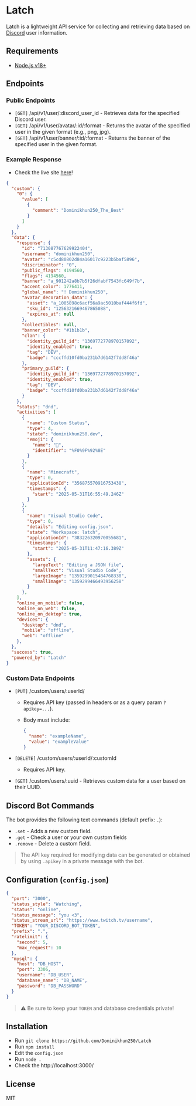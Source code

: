 # Latch

Latch is a lightweight API service for collecting and retrieving data based on [Discord](https://en.wikipedia.org/wiki/Discord) user information.

## Requirements

* [Node.js v18+](https://nodejs.org/en/download)

## Endpoints

### Public Endpoints

* `[GET]` /api/v1/user/:discord_user_id - Retrieves data for the specified Discord user.
* `[GET]` /api/v1/user/avatar/:id/:format - Returns the avatar of the specified user in the given format (e.g., png, jpg).
* `[GET]` /api/v1/user/banner/:id/:format - Returns the banner of the specified user in the given format.

### Example Response

* Check the live site [here]( https://latch.dominikhun250.eu/api/v1/user/713087767629922404/)!

```json
{
  "custom": {
    "0": {
      "value": [
        {
          "comment": "Dominikhun250_The_Best"
        }
      ]
    }
  },
  "data": {
    "response": {
      "id": "713087767629922404",
      "username": "dominikhun250",
      "avatar": "c5cd80802d84a16017c9223b5baf5896",
      "discriminator": "0",
      "public_flags": 4194560,
      "flags": 4194560,
      "banner": "a_901242a8b7b5f26dfabf7543fc649f7b",
      "accent_color": 1776411,
      "global_name": "! Dominikhun250",
      "avatar_decoration_data": {
        "asset": "a_1005898c6acf56a9ac5010baf444f6fd",
        "sku_id": "1256321669467865088",
        "expires_at": null
      },
      "collectibles": null,
      "banner_color": "#1b1b1b",
      "clan": {
        "identity_guild_id": "1369772778970157092",
        "identity_enabled": true,
        "tag": "DEV",
        "badge": "cccffd10fd0ba231b7d6142f7dd8f46a"
      },
      "primary_guild": {
        "identity_guild_id": "1369772778970157092",
        "identity_enabled": true,
        "tag": "DEV",
        "badge": "cccffd10fd0ba231b7d6142f7dd8f46a"
      }
    },
    "status": "dnd",
    "activities": [
      {
        "name": "Custom Status",
        "type": 4,
        "state": "dominikhun250.dev",
        "emoji": {
          "name": "💎",
          "identifier": "%F0%9F%92%8E"
        }
      },
      {
        "name": "Minecraft",
        "type": 0,
        "applicationId": "356875570916753438",
        "timestamps": {
          "start": "2025-05-31T16:55:49.246Z"
        }
      },
      {
        "name": "Visual Studio Code",
        "type": 0,
        "details": "Editing config.json",
        "state": "Workspace: latch",
        "applicationId": "383226320970055681",
        "timestamps": {
          "start": "2025-05-31T11:47:16.389Z"
        },
        "assets": {
          "largeText": "Editing a JSON file",
          "smallText": "Visual Studio Code",
          "largeImage": "1359299015484768338",
          "smallImage": "1359299466493956258"
        }
      },
    ],
    "online_on_mobile": false,
    "online_on_web": false,
    "online_on_dektop": true,
    "devices": {
      "desktop": "dnd",
      "mobile": "offline",
      "web": "offline"
    },
  },
  "success": true,
  "powered_by": "Latch"
}
```

### Custom Data Endpoints

* `[PUT]` /custom/users/:userId/

  * Requires API key (passed in headers or as a query param `?apikey=...`).
  * Body must include:

    ```json
    {
      "name": "exampleName",
      "value": "exampleValue"
    }
    ```
* `[DELETE]` /custom/users/:userId/:customId

  * Requires API key.
* `[GET]` /custom/users/:uuid - Retrieves custom data for a user based on their UUID.

## Discord Bot Commands

The bot provides the following text commands (default prefix: `.`):

* `.set` - Adds a new custom field.
* `.get` - Check a user or your own custom fields
* `.remove` - Delete a custom field.

> The API key required for modifying data can be generated or obtained by using `.apikey` in a private message with the bot.

## Configuration (`config.json`)

```json
{
  "port": "3000",
  "status_style": "Watching",
  "status": "online",
  "status_message": "you <3",
  "status_stream_url": "https://www.twitch.tv/username",
  "TOKEN": "YOUR_DISCORD_BOT_TOKEN",
  "prefix": ".",
  "ratelimit": {
    "second": 5,
    "max_request": 10
  },
  "mysql": {
    "host": "DB_HOST",
    "port": 3306,
    "username": "DB_USER",
    "database_name": "DB_NAME",
    "password": "DB_PASSWORD"
  }
}
```

> ⚠️ Be sure to keep your `TOKEN` and database credentials private!

## Installation
  * Run `git clone https://github.com/Dominikhun250/Latch`
  * Run `npm install`
  * Edit the `config.json`
  * Run `node .`
  * Check the http://localhost:3000/

## License

MIT
